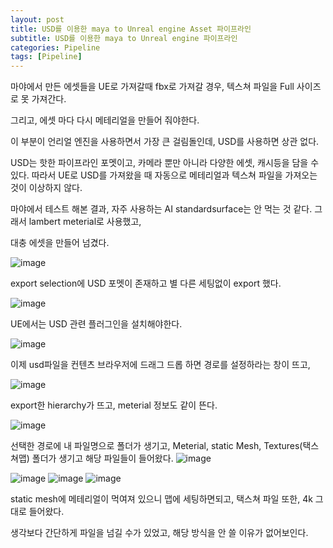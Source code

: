 ```yaml
---
layout: post
title: USD를 이용한 maya to Unreal engine Asset 파이프라인
subtitle: USD를 이용한 maya to Unreal engine 파이프라인
categories: Pipeline
tags: [Pipeline]
---
```


마야에서 만든 에셋들을 UE로 가져갈때 fbx로 가져갈 경우,
텍스쳐 파일을 Full 사이즈로 못 가져간다.

그리고, 에셋 마다 다시 메테리얼을 만들어 줘야한다.

이 부분이 언리얼 엔진을 사용하면서 가장 큰 걸림돌인데, USD를 사용하면 상관 없다.

USD는 핫한 파이프라인 포멧이고, 카메라 뿐만 아니라 다양한 에셋, 캐시등을 담을 수 있다.
따라서 UE로 USD를 가져왔을 때 자동으로 메테리얼과 텍스쳐 파일을 가져오는 것이 이상하지 않다.

마야에서 테스트 해본 결과, 자주 사용하는 AI standardsurface는 안 먹는 것 같다.
그래서 lambert meterial로 사용했고,

대충 에셋을 만들어 넘겼다.

![image](https://github.com/user-attachments/assets/003ea9d3-a627-4444-88bf-24fc182e5c31)


export selection에 USD 포멧이 존재하고 별 다른 세팅없이 export 했다.

![image](https://github.com/user-attachments/assets/46a94c40-4ee3-4a8f-8ae1-a26bbd90de57)


UE에서는 USD 관련 플러그인을 설치해야한다.

![image](https://github.com/user-attachments/assets/387abfdf-555f-4d86-bb18-282e5a67ecf2)

이제 usd파일을 컨텐츠 브라우저에 드래그 드롭 하면 
경로를 설정하라는 창이 뜨고,

![image](https://github.com/user-attachments/assets/f8bf53ee-8667-4a0a-a7d1-1f8725170250)

export한 hierarchy가 뜨고, meterial 정보도 같이 뜬다.

![image](https://github.com/user-attachments/assets/e1b69748-071b-42a8-9eb7-fcfb97c485bb)

선택한 경로에 내 파일명으로 폴더가 생기고, Meterial, static Mesh, Textures(택스쳐맵) 폴더가 생기고 해당 파일들이 들어왔다.
![image](https://github.com/user-attachments/assets/c07fbddb-2efc-423d-a6da-7114ef8f5857)

![image](https://github.com/user-attachments/assets/de6b847f-4f96-4200-98ad-f0ef176b566d)
![image](https://github.com/user-attachments/assets/d01f5062-2ff8-4dbd-a01e-4a9bbfba9781)
![image](https://github.com/user-attachments/assets/76d706cf-dc01-4de4-ac02-ad99b65c6720)

static mesh에 메테리얼이 먹여져 있으니 맵에 세팅하면되고,
택스쳐 파일 또한, 4k 그대로 들어왔다.


생각보다 간단하게 파일을 넘길 수가 있었고, 해당 방식을 안 쓸 이유가 없어보인다.
